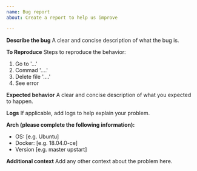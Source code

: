 ```yaml
---
name: Bug report
about: Create a report to help us improve

---
```


**Describe the bug**
A clear and concise description of what the bug is.

**To Reproduce**
Steps to reproduce the behavior:
1. Go to '...'
2. Commad '....'
3. Delete file '....'
4. See error

**Expected behavior**
A clear and concise description of what you expected to happen.

**Logs**
If applicable, add logs to help explain your problem.

**Arch (please complete the following information):**
 - OS: [e.g. Ubuntu]
 - Docker: [e.g. 18.04.0-ce]
 - Version [e.g. master upstart]

**Additional context**
Add any other context about the problem here.
